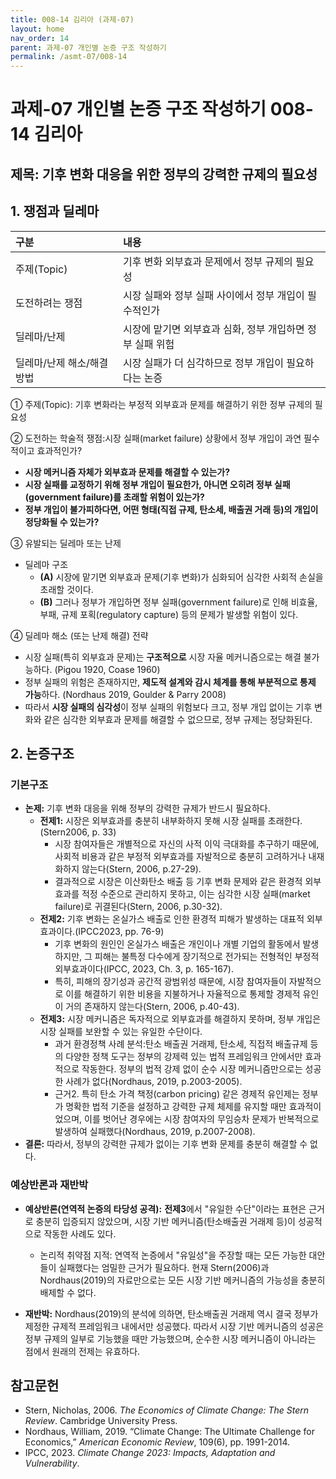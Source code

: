 ```yaml
---
title: 008-14 김리아 (과제-07)
layout: home
nav_order: 14
parent: 과제-07 개인별 논증 구조 작성하기
permalink: /asmt-07/008-14
---
```


# 과제-07 개인별 논증 구조 작성하기 008-14 김리아

## 제목: 기후 변화 대응을 위한 정부의 강력한 규제의 필요성  

## 1. 쟁점과 딜레마

| 구분 | 내용 |
|:---|:---|
| 주제(Topic) | 기후 변화 외부효과 문제에서 정부 규제의 필요성 |
| 도전하려는 쟁점 | 시장 실패와 정부 실패 사이에서 정부 개입이 필수적인가 |
| 딜레마/난제 | 시장에 맡기면 외부효과 심화, 정부 개입하면 정부 실패 위험 |
| 딜레마/난제 해소/해결 방법 | 시장 실패가 더 심각하므로 정부 개입이 필요하다는 논증 |

① 주제(Topic): 기후 변화라는 부정적 외부효과 문제를 해결하기 위한 정부 규제의 필요성 

② 도전하는 학술적 쟁점:시장 실패(market failure) 상황에서 정부 개입이 과연 필수적이고 효과적인가? 

- **시장 메커니즘 자체가 외부효과 문제를 해결할 수 있는가?**  
- **시장 실패를 교정하기 위해 정부 개입이 필요한가, 아니면 오히려 정부 실패(government failure)를 초래할 위험이 있는가?**  
- **정부 개입이 불가피하다면, 어떤 형태(직접 규제, 탄소세, 배출권 거래 등)의 개입이 정당화될 수 있는가?**

③ 유발되는 딜레마 또는 난제

- 딜레마 구조
  - **(A)** 시장에 맡기면 외부효과 문제(기후 변화)가 심화되어 심각한 사회적 손실을 초래할 것이다.
  - **(B)** 그러나 정부가 개입하면 정부 실패(government failure)로 인해 비효율, 부패, 규제 포획(regulatory capture) 등의 문제가 발생할 위험이 있다.

④ 딜레마 해소 (또는 난제 해결) 전략

- 시장 실패(특히 외부효과 문제)는 **구조적으로** 시장 자율 메커니즘으로는 해결 불가능하다. (Pigou 1920, Coase 1960)
- 정부 실패의 위험은 존재하지만, **제도적 설계와 감시 체계를 통해 부분적으로 통제 가능**하다. (Nordhaus 2019, Goulder & Parry 2008)
- 따라서 **시장 실패의 심각성**이 정부 실패의 위험보다 크고, 정부 개입 없이는 기후 변화와 같은 심각한 외부효과 문제를 해결할 수 없으므로, 정부 규제는 정당화된다.

## 2. 논증구조

### 기본구조

- **논제:** 기후 변화 대응을 위해 정부의 강력한 규제가 반드시 필요하다.
  - **전제1:** 시장은 외부효과를 충분히 내부화하지 못해 시장 실패를 초래한다.(Stern2006, p. 33)
    - 시장 참여자들은 개별적으로 자신의 사적 이익 극대화를 추구하기 때문에, 사회적 비용과 같은 부정적 외부효과를 자발적으로 충분히 고려하거나 내재화하지 않는다(Stern, 2006, p.27-29).
	- 결과적으로 시장은 이산화탄소 배출 등 기후 변화 문제와 같은 환경적 외부효과를 적정 수준으로 관리하지 못하고, 이는 심각한 시장 실패(market failure)로 귀결된다(Stern, 2006, p.30-32).
  - **전제2:** 기후 변화는 온실가스 배출로 인한 환경적 피해가 발생하는 대표적 외부효과이다.(IPCC2023, pp. 76-9)
    - 기후 변화의 원인인 온실가스 배출은 개인이나 개별 기업의 활동에서 발생하지만, 그 피해는 불특정 다수에게 장기적으로 전가되는 전형적인 부정적 외부효과이다(IPCC, 2023, Ch. 3, p. 165-167).
    - 특히, 피해의 장기성과 공간적 광범위성 때문에, 시장 참여자들이 자발적으로 이를 해결하기 위한 비용을 지불하거나 자율적으로 통제할 경제적 유인이 거의 존재하지 않는다(Stern, 2006, p.40-43).
  - **전제3:** 시장 메커니즘은 독자적으로 외부효과를 해결하지 못하며, 정부 개입은 시장 실패를 보완할 수 있는 유일한 수단이다.
      - 과거 환경정책 사례 분석:탄소 배출권 거래제, 탄소세, 직접적 배출규제 등의 다양한 정책 도구는 정부의 강제력 있는 법적 프레임워크 안에서만 효과적으로 작동한다. 정부의 법적 강제 없이 순수 시장 메커니즘만으로는 성공한 사례가 없다(Nordhaus, 2019, p.2003-2005).
      - 근거2. 특히 탄소 가격 책정(carbon pricing) 같은 경제적 유인제는 정부가 명확한 법적 기준을 설정하고 강력한 규제 체제를 유지할 때만 효과적이었으며, 이를 벗어난 경우에는 시장 참여자의 무임승차 문제가 반복적으로 발생하여 실패했다(Nordhaus, 2019, p.2007-2008).
- **결론:** 따라서, 정부의 강력한 규제가 없이는 기후 변화 문제를 충분히 해결할 수 없다.  

### 예상반론과 재반박

- **예상반론(연역적 논증의 타당성 공격):** **전제3**에서 "유일한 수단"이라는 표현은 근거로 충분히 입증되지 않았으며, 시장 기반 메커니즘(탄소배출권 거래제 등)이 성공적으로 작동한 사례도 있다.
  - 논리적 취약점 지적: 연역적 논증에서 "유일성"을 주장할 때는 모든 가능한 대안들이 실패했다는 엄밀한 근거가 필요하다. 현재 Stern(2006)과 Nordhaus(2019)의 자료만으로는 모든 시장 기반 메커니즘의 가능성을 충분히 배제할 수 없다.

- **재반박:** Nordhaus(2019)의 분석에 의하면, 탄소배출권 거래제 역시 결국 정부가 제정한 규제적 프레임워크 내에서만 성공했다. 따라서 시장 기반 메커니즘의 성공은 정부 규제의 일부로 기능했을 때만 가능했으며, 순수한 시장 메커니즘이 아니라는 점에서 원래의 전제는 유효하다.

## 참고문헌

- Stern, Nicholas, 2006. *The Economics of Climate Change: The Stern Review*. Cambridge University Press.
- Nordhaus, William, 2019. “Climate Change: The Ultimate Challenge for Economics,” *American Economic Review*, 109(6), pp. 1991-2014.
- IPCC, 2023. *Climate Change 2023: Impacts, Adaptation and Vulnerability*.
